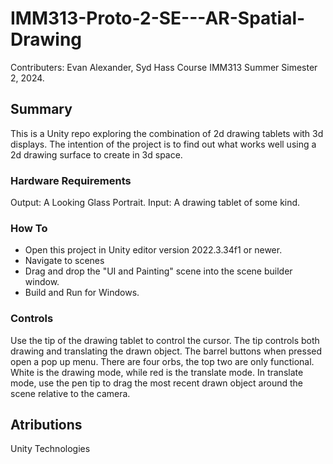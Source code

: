 # IMM313-Proto-2-SE---AR-Spatial-Drawing

Contributers: Evan Alexander, Syd Hass
Course IMM313
Summer Simester 2, 2024.

## Summary
This is a Unity repo exploring the combination of 2d drawing tablets with 3d displays. The intention of the project is to find out what works well using a 2d drawing surface to create in 3d space.

### Hardware Requirements
Output: A Looking Glass Portrait.
Input: A drawing tablet of some kind.

### How To
- Open this project in Unity editor version 2022.3.34f1 or newer.
- Navigate to scenes
- Drag and drop the "UI and Painting" scene into the scene builder window.
- Build and Run for Windows.

### Controls
Use the tip of the drawing tablet to control the cursor. The tip controls both drawing and translating the drawn object. The barrel buttons when pressed open a pop up menu. There are four orbs, the top two are only functional. White is the drawing mode, while red is the translate mode. In translate mode, use the pen tip to drag the most recent drawn object around the scene relative to the camera.

## Atributions
Unity Technologies
